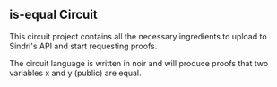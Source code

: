 ## is-equal Circuit

This circuit project contains all the necessary ingredients to upload to Sindri's API and start requesting proofs.

The circuit language is written in noir and will produce proofs that two variables x and y (public) are equal.
